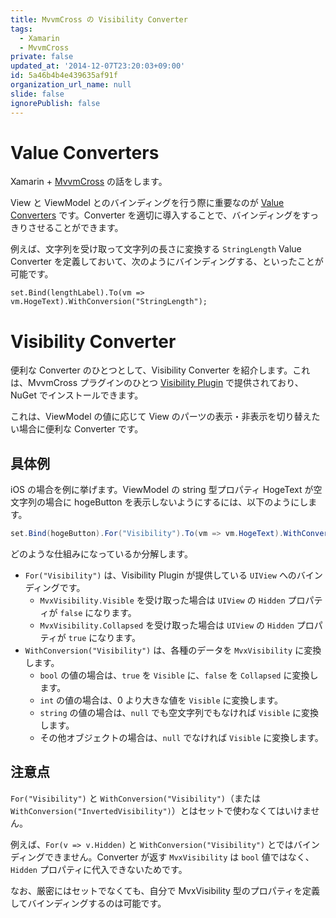 ```yaml
---
title: MvvmCross の Visibility Converter
tags:
  - Xamarin
  - MvvmCross
private: false
updated_at: '2014-12-07T23:20:03+09:00'
id: 5a46b4b4e439635af91f
organization_url_name: null
slide: false
ignorePublish: false
---
```

# Value Converters

Xamarin + [MvvmCross](https://github.com/MvvmCross/MvvmCross) の話をします。

View と ViewModel とのバインディングを行う際に重要なのが [Value Converters](https://github.com/MvvmCross/MvvmCross/wiki/Value-Converters) です。Converter を適切に導入することで、バインディングをすっきりさせることができます。

例えば、文字列を受け取って文字列の長さに変換する `StringLength` Value Converter を定義しておいて、次のようにバインディングする、といったことが可能です。

```
set.Bind(lengthLabel).To(vm => vm.HogeText).WithConversion("StringLength");
```

# Visibility Converter

便利な Converter のひとつとして、Visibility Converter を紹介します。これは、MvvmCross プラグインのひとつ [Visibility Plugin](http://www.nuget.org/packages/MvvmCross.HotTuna.Plugin.Visibility/) で提供されており、NuGet でインストールできます。

これは、ViewModel の値に応じて View のパーツの表示・非表示を切り替えたい場合に便利な Converter です。

## 具体例

iOS の場合を例に挙げます。ViewModel の string 型プロパティ HogeText が空文字列の場合に hogeButton を表示しないようにするには、以下のようにします。

```csharp
set.Bind(hogeButton).For("Visibility").To(vm => vm.HogeText).WithConversion("Visibility");
```

どのような仕組みになっているか分解します。

- `For("Visibility")` は、Visibility Plugin が提供している `UIView` へのバインディングです。
	- `MvxVisibility.Visible` を受け取った場合は `UIView` の `Hidden` プロパティが `false` になります。
	- `MvxVisibility.Collapsed` を受け取った場合は `UIView` の `Hidden` プロパティが `true` になります。
- `WithConversion("Visibility")` は、各種のデータを `MvxVisibility` に変換します。
	- `bool` の値の場合は、`true` を `Visible` に、`false` を `Collapsed` に変換します。
	- `int` の値の場合は、0 より大きな値を `Visible` に変換します。
	- `string` の値の場合は、`null` でも空文字列でもなければ `Visible` に変換します。
	- その他オブジェクトの場合は、`null` でなければ `Visible` に変換します。

## 注意点

`For("Visibility")` と `WithConversion("Visibility")`（または `WithConversion("InvertedVisibility")`）とはセットで使わなくてはいけません。

例えば、`For(v => v.Hidden)` と `WithConversion("Visibility")` とではバインディングできません。Converter が返す `MvxVisibility` は `bool` 値ではなく、`Hidden` プロパティに代入できないためです。

なお、厳密にはセットでなくても、自分で MvxVisibility 型のプロパティを定義してバインディングするのは可能です。

